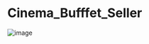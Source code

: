 # Cinema_Bufffet_Seller
![image](https://user-images.githubusercontent.com/32723458/111876440-cb6afa80-89af-11eb-8f0e-ec67b02fd380.png)
